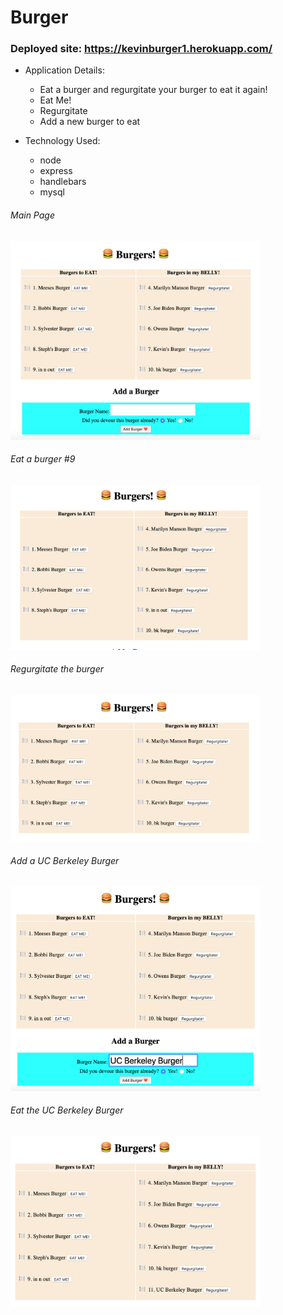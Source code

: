 # Burger

### Deployed site: https://kevinburger1.herokuapp.com/

* Application Details: 
    - Eat a burger and regurgitate your burger to eat it again!
    - Eat Me!
    - Regurgitate
    - Add a new burger to eat

* Technology Used: 
    - node
    - express 
    - handlebars
    - mysql

###### Main Page
<img src="./images/1.png" width="400">

###### Eat a burger #9
<img src="./images/2.png" width="400">

###### Regurgitate the burger
<img src="./images/3.png" width="400">

###### Add a UC Berkeley Burger
<img src="./images/4.png" width="400">

###### Eat the UC Berkeley Burger
<img src="./images/5.png" width="400">